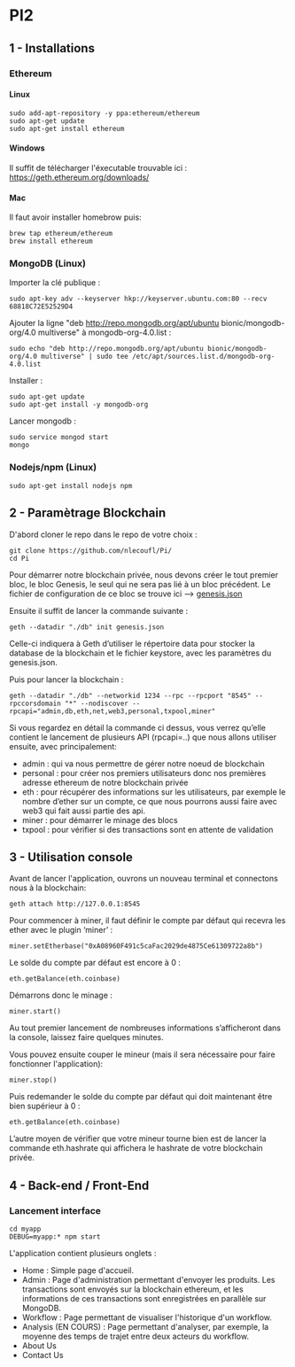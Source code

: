 # PI2

## 1 - Installations
### Ethereum
#### Linux
    sudo add-apt-repository -y ppa:ethereum/ethereum
    sudo apt-get update
    sudo apt-get install ethereum
#### Windows
Il suffit de télécharger l'éxecutable trouvable ici : https://geth.ethereum.org/downloads/
#### Mac
Il faut avoir installer homebrow puis:

    brew tap ethereum/ethereum
    brew install ethereum
    
### MongoDB (Linux)
Importer la clé publique :

    sudo apt-key adv --keyserver hkp://keyserver.ubuntu.com:80 --recv 68818C72E52529D4
Ajouter la ligne "deb http://repo.mongodb.org/apt/ubuntu bionic/mongodb-org/4.0 multiverse" à mongodb-org-4.0.list :

    sudo echo "deb http://repo.mongodb.org/apt/ubuntu bionic/mongodb-org/4.0 multiverse" | sudo tee /etc/apt/sources.list.d/mongodb-org-4.0.list
    
Installer :

    sudo apt-get update
    sudo apt-get install -y mongodb-org
Lancer mongodb :

    sudo service mongod start 
    mongo
    
### Nodejs/npm (Linux)
    sudo apt-get install nodejs npm

## 2 - Paramètrage Blockchain
D'abord cloner le repo dans le repo de votre choix :

    git clone https://github.com/nlecoufl/Pi/
    cd Pi
Pour démarrer notre blockchain privée, nous devons créer le tout premier bloc, le bloc Genesis, le seul qui ne sera pas lié à un bloc précédent.
Le fichier de configuration de ce bloc se trouve ici
--> [genesis.json](https://github.com/nlecoul/PI2/master/genesis.json)

Ensuite il suffit de lancer la commande suivante :

    geth --datadir "./db" init genesis.json
Celle-ci indiquera à Geth d’utiliser le répertoire data pour stocker la database de la blockchain et le fichier keystore, avec les paramètres du genesis.json.

Puis pour lancer la blockchain :

    geth --datadir "./db" --networkid 1234 --rpc --rpcport "8545" --rpccorsdomain "*" --nodiscover --rpcapi="admin,db,eth,net,web3,personal,txpool,miner"
    
Si vous regardez en détail la commande ci dessus, vous verrez qu’elle contient le lancement de plusieurs API (rpcapi=..) que nous allons utiliser ensuite, avec principalement:

- admin : qui va nous permettre de gérer notre noeud de blockchain
- personal : pour créer nos premiers utilisateurs donc nos premières adresse ethereum de notre blockchain privée
- eth : pour récupérer des informations sur les utilisateurs, par exemple le nombre d’ether sur un compte, ce que nous pourrons aussi faire avec web3 qui fait aussi partie des api.
- miner : pour démarrer le minage des blocs
- txpool : pour vérifier si des transactions sont en attente de validation

## 3 - Utilisation console
Avant de lancer l'application, ouvrons un nouveau terminal et connectons nous à la blockchain:

    geth attach http://127.0.0.1:8545
Pour commencer à miner, il faut définir le compte par défaut qui recevra les ether avec le plugin ‘miner’ :

    miner.setEtherbase("0xA08960F491c5caFac2029de4875Ce61309722a8b")
Le solde du compte par défaut est encore à 0 :

    eth.getBalance(eth.coinbase)
Démarrons donc le minage :

    miner.start()
Au tout premier lancement de nombreuses informations s’afficheront dans la console, laissez faire quelques minutes.

Vous pouvez ensuite couper le mineur (mais il sera nécessaire pour faire fonctionner l'application):

    miner.stop()
Puis redemander le solde du compte par défaut qui doit maintenant être bien supérieur à 0 :

    eth.getBalance(eth.coinbase)
L’autre moyen de vérifier que votre mineur tourne bien est de lancer la commande eth.hashrate qui affichera le hashrate de votre blockchain privée.

## 4 - Back-end / Front-End
    
### Lancement interface
    
    cd myapp
    DEBUG=myapp:* npm start
    
L'application contient plusieurs onglets : 
* Home : Simple page d'accueil.
* Admin : Page d'administration permettant d'envoyer les produits. Les transactions sont envoyés sur la blockchain ethereum, et les informations de ces transactions sont enregistrées en parallèle sur MongoDB.
* Workflow : Page permettant de visualiser l'historique d'un workflow.
* Analysis (EN COURS) : Page permettant d'analyser, par exemple, la moyenne des temps de trajet entre deux acteurs du workflow.
* About Us
* Contact Us
